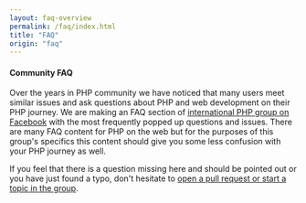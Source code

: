 ```yaml
---
layout: faq-overview
permalink: /faq/index.html
title: "FAQ"
origin: "faq"
---
```


#### Community FAQ

Over the years in PHP community we have noticed that many users meet similar issues and ask questions
about PHP and web development on their PHP journey. We are making an FAQ section of [international PHP group on Facebook][php-group]
with the most frequently popped up questions and issues. There are many FAQ content for PHP on the web but for the purposes
of this group's specifics this content should give you some less confusion with your PHP journey as well.

If you feel that there is a question missing here and should be pointed out or you have just found a typo, don't hesitate to
[open a pull request or start a topic in the group][contributing].

[php-group]: https://www.facebook.com/groups/2204685680/
[contributing]: https://github.com/wwphp-fb/php-faq/blob/master/CONTRIBUTING.md